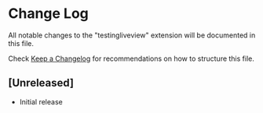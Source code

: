 # Change Log

All notable changes to the "testingliveview" extension will be documented in this file.

Check [Keep a Changelog](http://keepachangelog.com/) for recommendations on how to structure this file.

## [Unreleased]

- Initial release
